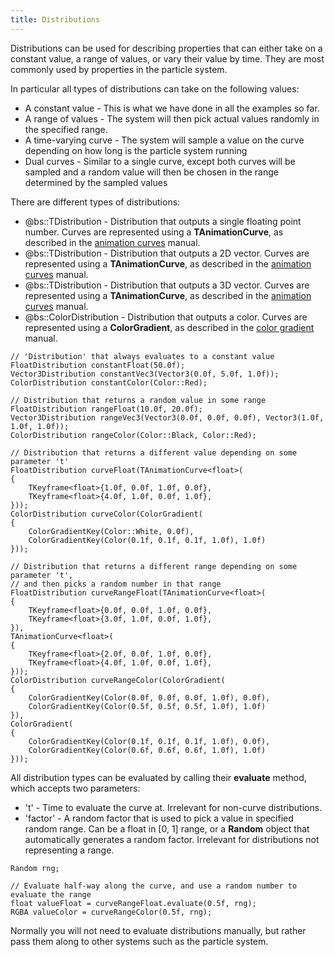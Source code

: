 ```yaml
---
title: Distributions
---
```

Distributions can be used for describing properties that can either take on a constant value, a range of values, or vary their value by time. They are most commonly used by properties in the particle system.

In particular all types of distributions can take on the following values:
 - A constant value - This is what we have done in all the examples so far.
 - A range of values - The system will then pick actual values randomly in the specified range.
 - A time-varying curve - The system will sample a value on the curve depending on how long is the particle system running
 - Dual curves - Similar to a single curve, except both curves will be sampled and a random value will then be chosen in the range determined by the sampled values

There are different types of distributions:
 - @bs::TDistribution<float> - Distribution that outputs a single floating point number. Curves are represented using a **TAnimationCurve<float>**, as described in the [animation curves](animCurves) manual.
 - @bs::TDistribution<Vector2> - Distribution that outputs a 2D vector. Curves are represented using a **TAnimationCurve<Vector2>**, as described in the [animation curves](animCurves) manual.
 - @bs::TDistribution<Vector3> - Distribution that outputs a 3D vector. Curves are represented using a **TAnimationCurve<Vector3>**, as described in the [animation curves](animCurves) manual.
 - @bs::ColorDistribution - Distribution that outputs a color. Curves are represented using a **ColorGradient**, as described in the [color gradient](colorGradient) manual.

~~~~~~~~~~~~~{.cpp}
// 'Distribution' that always evaluates to a constant value
FloatDistribution constantFloat(50.0f);
Vector3Distribution constantVec3(Vector3(0.0f, 5.0f, 1.0f));
ColorDistribution constantColor(Color::Red);

// Distribution that returns a random value in some range
FloatDistribution rangeFloat(10.0f, 20.0f);
Vector3Distribution rangeVec3(Vector3(0.0f, 0.0f, 0.0f), Vector3(1.0f, 1.0f, 1.0f));
ColorDistribution rangeColor(Color::Black, Color::Red);

// Distribution that returns a different value depending on some parameter 't'
FloatDistribution curveFloat(TAnimationCurve<float>(
{
	TKeyframe<float>{1.0f, 0.0f, 1.0f, 0.0f},
	TKeyframe<float>{4.0f, 1.0f, 0.0f, 1.0f},
}));
ColorDistribution curveColor(ColorGradient(
{
	ColorGradientKey(Color::White, 0.0f),
	ColorGradientKey(Color(0.1f, 0.1f, 0.1f, 1.0f), 1.0f)
}));

// Distribution that returns a different range depending on some parameter 't',
// and then picks a random number in that range
FloatDistribution curveRangeFloat(TAnimationCurve<float>(
{
	TKeyframe<float>{0.0f, 0.0f, 1.0f, 0.0f},
	TKeyframe<float>{3.0f, 1.0f, 0.0f, 1.0f},
}),
TAnimationCurve<float>(
{
	TKeyframe<float>{2.0f, 0.0f, 1.0f, 0.0f},
	TKeyframe<float>{4.0f, 1.0f, 0.0f, 1.0f},
}));
ColorDistribution curveRangeColor(ColorGradient(
{
	ColorGradientKey(Color(0.0f, 0.0f, 0.0f, 1.0f), 0.0f),
	ColorGradientKey(Color(0.5f, 0.5f, 0.5f, 1.0f), 1.0f)
}),
ColorGradient(
{
	ColorGradientKey(Color(0.1f, 0.1f, 0.1f, 1.0f), 0.0f),
	ColorGradientKey(Color(0.6f, 0.6f, 0.6f, 1.0f), 1.0f)
}));
~~~~~~~~~~~~~

All distribution types can be evaluated by calling their **evaluate** method, which accepts two parameters:
 - 't' - Time to evaluate the curve at. Irrelevant for non-curve distributions.
 - 'factor' - A random factor that is used to pick a value in specified random range. Can be a float in [0, 1] range, or a **Random** object that automatically generates a random factor. Irrelevant for distributions not representing a range.
 
~~~~~~~~~~~~~{.cpp}
Random rng;

// Evaluate half-way along the curve, and use a random number to evaluate the range
float valueFloat = curveRangeFloat.evaluate(0.5f, rng);
RGBA valueColor = curveRangeColor(0.5f, rng);
~~~~~~~~~~~~~

Normally you will not need to evaluate distributions manually, but rather pass them along to other systems such as the particle system.